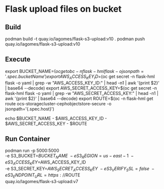 # Flask upload files on bucket

## Build
  podman build -t quay.io/lagomes/flask-s3-upload:v10 .
  podman push quay.io/lagomes/flask-s3-upload:v10

## Execute 
  export BUCKET_NAME=$(oc get obc -n flask-hml flask -o jsonpath='{.spec.bucketName}')
  export AWS_ACCESS_KEY_ID=$(oc get secret -n flask-hml flask -o yaml | grep -w  "AWS_ACCESS_KEY_ID:" | head -n1 | awk '{print $2}' | base64 --decode)
  export AWS_SECRET_ACCESS_KEY=$(oc get secret -n flask-hml flask -o yaml | grep -w "AWS_SECRET_ACCESS_KEY:" | head -n1 | awk '{print $2}' | base64 --decode)
  export ROUTE=$(oc -n flask-hml get route ocs-storagecluster-cephobjectstore-secure -o jsonpath='{.spec.host}')

  echo $BUCKET_NAME - $AWS_ACCESS_KEY_ID - $AWS_SECRET_ACCESS_KEY - $ROUTE

## Run Container
  podman run -p 5000:5000 \
    -e S3_BUCKET=$BUCKET_NAME \
    -e S3_REGION=us-east-1 \
    -e S3_ACCESS_KEY=$AWS_ACCESS_KEY_ID \
    -e S3_SECRET_KEY=$AWS_SECRET_ACCESS_KEY \
    -e S3_VERIFY_SSL=false \
    -e S3_ENDPOINT_URL=https://$ROUTE \
    quay.io/lagomes/flask-s3-upload:v7
